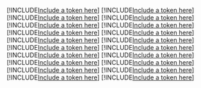 [!INCLUDE[Include a token here](refs1542172300922/r1.md)]
[!INCLUDE[Include a token here](refs1542172300922/r2.md)]
[!INCLUDE[Include a token here](refs1542172300922/r3.md)]
[!INCLUDE[Include a token here](refs1542172300922/r4.md)]
[!INCLUDE[Include a token here](refs1542172300922/r5.md)]
[!INCLUDE[Include a token here](refs1542172300922/r6.md)]
[!INCLUDE[Include a token here](refs1542172300922/r7.md)]
[!INCLUDE[Include a token here](refs1542172300922/r8.md)]
[!INCLUDE[Include a token here](refs1542172300922/r9.md)]
[!INCLUDE[Include a token here](refs1542172300922/r10.md)]
[!INCLUDE[Include a token here](refs1542172300922/r11.md)]
[!INCLUDE[Include a token here](refs1542172300922/r12.md)]
[!INCLUDE[Include a token here](refs1542172300922/r13.md)]
[!INCLUDE[Include a token here](refs1542172300922/r14.md)]
[!INCLUDE[Include a token here](refs1542172300922/r15.md)]
[!INCLUDE[Include a token here](refs1542172300922/r16.md)]
[!INCLUDE[Include a token here](refs1542172300922/r17.md)]
[!INCLUDE[Include a token here](refs1542172300922/r18.md)]
[!INCLUDE[Include a token here](refs1542172300922/r19.md)]
[!INCLUDE[Include a token here](refs1542172300922/r20.md)]